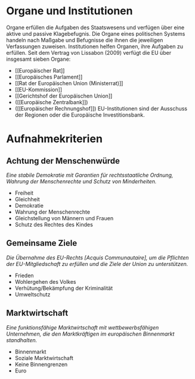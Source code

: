 
Organe und Institutionen
===
Organe erfüllen die Aufgaben des Staatswesens und verfügen über eine aktive und passive Klagebefugnis. Die Organe eines politischen Systems handeln nach Maßgabe und Befugnisse die ihnen die jeweiligen Verfassungen zuweisen. Institutionen helfen Organen, ihre Aufgaben zu erfüllen. Seit dem Vertrag von Lissabon (2009) verfügt die EU über insgesamt sieben Organe: 
- [[Europäischer Rat]]
- [[Europäisches Parlament]]
- [[Rat der Europäischen Union (Ministerrat)]]
- [[EU-Kommission]]
- [[Gerichtshof der Europäischen Union]]
- ([[Europäische Zentralbank]])
- ([[Europäischer Rechnungshof]])
EU-Institutionen sind der Ausschuss der Regionen oder die Europäische Investitionsbank.


Aufnahmekriterien
===

Achtung der Menschenwürde
---
_Eine stabile Demokratie mit Garantien für rechtsstaatliche Ordnung, Wahrung der Menschenrechte und Schutz von Minderheiten._
- Freiheit
- Gleichheit
- Demokratie
- Wahrung der Menschenrechte
- Gleichstellung von Männern und Frauen
- Schutz des Rechtes des Kindes

Gemeinsame Ziele
---
_Die Übernahme des EU-Rechts [Acquis Communautaire], um die Pflichten der EU-Mitgliedschaft zu erfüllen und die Ziele der Union zu unterstützen._
- Frieden
- Wohlergehen des Volkes
- Verhütung/Bekämpfung der Kriminalität
- Umweltschutz

Marktwirtschaft
---
_Eine funktionsfähige Marktwirtschaft mit wettbewerbsfähigen Unternehmen, die den Marktkräftigen im europäischen Binnenmarkt standhalten._
- Binnenmarkt
- Soziale Marktwirtschaft
- Keine Binnengrenzen
- Euro

